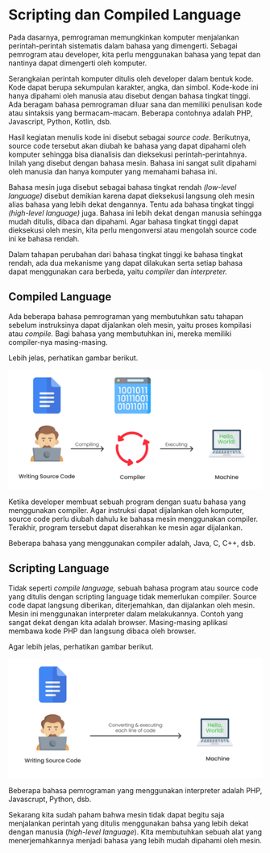 # Scripting dan Compiled Language

Pada dasarnya, pemrograman memungkinkan komputer menjalankan perintah-perintah sistematis dalam bahasa yang dimengerti. Sebagai pemrogram atau developer, kita perlu menggunakan bahasa yang tepat dan nantinya dapat dimengerti oleh komputer.

Serangkaian perintah komputer ditulis oleh developer dalam bentuk kode. Kode dapat berupa sekumpulan karakter, angka, dan simbol. Kode-kode ini hanya dipahami oleh manusia atau disebut dengan bahasa tingkat tinggi. Ada beragam bahasa pemrograman diluar sana dan memiliki penulisan kode atau sintaksis yang bermacam-macam. Beberapa contohnya adalah PHP, Javascript, Python, Kotlin, dsb.

Hasil kegiatan menulis kode ini disebut sebagai _source code._ Berikutnya, source code tersebut akan diubah ke bahasa yang dapat dipahami oleh komputer sehingga bisa dianalisis dan dieksekusi perintah-perintahnya. Inilah yang disebut dengan bahasa mesin. Bahasa ini sangat sulit dipahami oleh manusia dan hanya komputer yang memahami bahasa ini.

Bahasa mesin juga disebut sebagai bahasa tingkat rendah _(low-level language)_ disebut demikian karena dapat dieksekusi langsung oleh mesin alias bahasa yang lebih dekat dengannya. Tentu ada bahasa tingkat tinggi _(high-level language)_ juga. Bahasa ini lebih dekat dengan manusia sehingga mudah ditulis, dibaca dan dipahami. Agar bahasa tingkat tinggi dapat dieksekusi oleh mesin, kita perlu mengonversi atau mengolah source code ini ke bahasa rendah.

Dalam tahapan perubahan dari bahasa tingkat tinggi ke bahasa tingkat rendah, ada dua mekanisme yang dapat dilakukan serta setiap bahasa dapat menggunakan cara berbeda, yaitu _compiler_ dan _interpreter._

## Compiled Language

Ada beberapa bahasa pemrograman yang membutuhkan satu tahapan sebelum instruksinya dapat dijalankan oleh mesin, yaitu proses kompilasi atau _compile._ Bagi bahasa yang membutuhkan ini, mereka memiliki compiler-nya masing-masing.

Lebih jelas, perhatikan gambar berikut.

![Compiled Process](../../img/compiled-process.png)

Ketika developer membuat sebuah program dengan suatu bahasa yang menggunakan compiler. Agar instruksi dapat dijalankan oleh komputer, source code perlu diubah dahulu ke bahasa mesin menggunakan compiler. Terakhir, program tersebut dapat diserahkan ke mesin agar dijalankan.

Beberapa bahasa yang menggunakan compiler adalah, Java, C, C++, dsb.

## Scripting Language

Tidak seperti _compile language,_ sebuah bahasa program atau source code yang ditulis dengan scripting language tidak memerlukan compiler. Source code dapat langsung diberikan, diterjemahkan, dan dijalankan oleh mesin. Mesin ini menggunakan interpreter dalam melakukannya. Contoh yang sangat dekat dengan kita adalah browser. Masing-masing aplikasi membawa kode PHP dan langsung dibaca oleh browser.

Agar lebih jelas, perhatikan gambar berikut.

![Scripting Process](../../img/scripting-process.png)

Beberapa bahasa pemrograman yang menggunakan interpreter adalah PHP, Javascrupt, Python, dsb.

Sekarang kita sudah paham bahwa mesin tidak dapat begitu saja menjalankan perintah yang ditulis menggunakan bahsa yang lebih dekat dengan manusia (_high-level language_). Kita membutuhkan sebuah alat yang menerjemahkannya menjadi bahasa yang lebih mudah dipahami oleh mesin.
